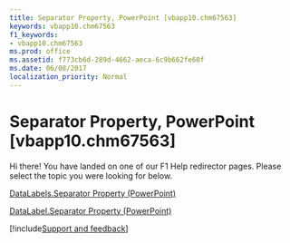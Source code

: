 ```yaml
---
title: Separator Property, PowerPoint [vbapp10.chm67563]
keywords: vbapp10.chm67563
f1_keywords:
- vbapp10.chm67563
ms.prod: office
ms.assetid: f773cb6d-289d-4662-aeca-6c9b662fe60f
ms.date: 06/08/2017
localization_priority: Normal
---
```



# Separator Property, PowerPoint [vbapp10.chm67563]

Hi there! You have landed on one of our F1 Help redirector pages. Please select the topic you were looking for below.

[DataLabels.Separator Property (PowerPoint)](http://msdn.microsoft.com/library/e0bc6147-61c8-8df9-ff42-591f60c5b7f5%28Office.15%29.aspx)

[DataLabel.Separator Property (PowerPoint)](http://msdn.microsoft.com/library/16613cac-f04d-13fe-56e5-bb6b6c9473b3%28Office.15%29.aspx)

[!include[Support and feedback](~/includes/feedback-boilerplate.md)]
